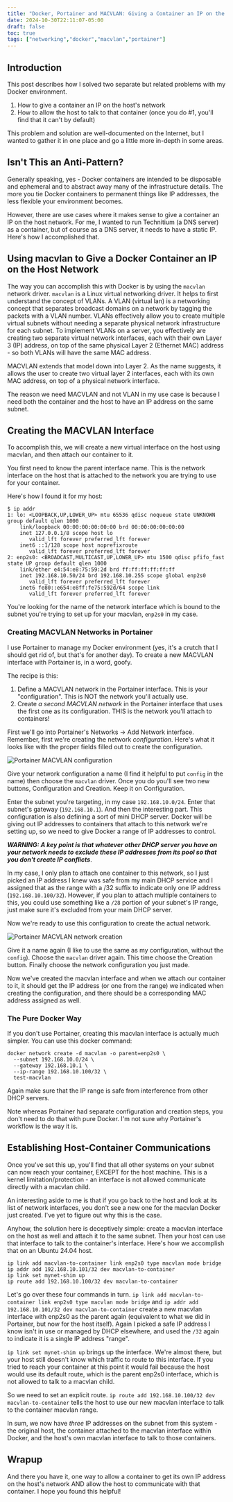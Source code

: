 ```yaml
---
title: "Docker, Portainer and MACVLAN: Giving a Container an IP on the Host Network and Communicating with the Host"
date: 2024-10-30T22:11:07-05:00
draft: false
toc: true
tags: ["networking","docker","macvlan","portainer"]
---
```


## Introduction

This post describes how I solved two separate but related problems with my Docker environment.

1. How to give a container an IP on the host's network
2. How to allow the host to talk to that container (once you do #1, you'll find that it can't by default)

This problem and solution are well-documented on the Internet, but I wanted to gather it in one place and go a little more in-depth in some areas.

## Isn't This an Anti-Pattern?

Generally speaking, yes - Docker containers are intended to be disposable and ephemeral and to abstract away many of the infrastructure details. The more you tie Docker containers to permanent things like IP addresses, the less flexible your environment becomes.

However, there are use cases where it makes sense to give a container an IP on the host network. For me, I wanted to run Technitium (a DNS server) as a container, but of course as a DNS server, it needs to have a static IP. Here's how I accomplished that.

## Using macvlan to Give a Docker Container an IP on the Host Network

The way you can accomplish this with Docker is by using the `macvlan` network driver. `macvlan` is a Linux virtual networking driver. It helps to first understand the concept of VLANs. A VLAN (virtual lan) is a networking concept that separates broadcast domains on a network by tagging the packets with a VLAN number. VLANs effectively allow you to create multiple virtual subnets without needing a separate physical network infrastructure for each subnet. To implement VLANs on a server, you effectively are creating two separate virtual network interfaces, each with their own Layer 3 (IP) address, on top of the same physical Layer 2 (Ethernet MAC) address - so both VLANs will have the same MAC address.

MACVLAN extends that model down into Layer 2. As the name suggests, it allows the user to create two virtual layer 2 interfaces, each with its own MAC address, on top of a physical network interface.

The reason we need MACVLAN and not VLAN in my use case is because I need both the container and the host to have an IP address on the same subnet.

## Creating the MACVLAN Interface

To accomplish this, we will create a new virtual interface on the host using macvlan, and then attach our container to it.

You first need to know the parent interface name. This is the network interface on the host that is attached to the network you are trying to use for your container.

Here's how I found it for my host:

```
$ ip addr
1: lo: <LOOPBACK,UP,LOWER_UP> mtu 65536 qdisc noqueue state UNKNOWN group default qlen 1000
    link/loopback 00:00:00:00:00:00 brd 00:00:00:00:00:00
    inet 127.0.0.1/8 scope host lo
       valid_lft forever preferred_lft forever
    inet6 ::1/128 scope host noprefixroute
       valid_lft forever preferred_lft forever
2: enp2s0: <BROADCAST,MULTICAST,UP,LOWER_UP> mtu 1500 qdisc pfifo_fast state UP group default qlen 1000
    link/ether e4:54:e8:75:59:2d brd ff:ff:ff:ff:ff:ff
    inet 192.168.10.50/24 brd 192.168.10.255 scope global enp2s0
       valid_lft forever preferred_lft forever
    inet6 fe80::e654:e8ff:fe75:592d/64 scope link
       valid_lft forever preferred_lft forever
```

You're looking for the name of the network interface which is bound to the subnet you're trying to set up for your macvlan, `enp2s0` in my case.

### Creating MACVLAN Networks in Portainer

I use Portainer to manage my Docker environment (yes, it's a crutch that I should get rid of, but that's for another day). To create a new MACVLAN interface with Portainer is, in a word, goofy.

The recipe is this:

1. Define a MACVLAN network in the Portainer interface. This is your "configuration". This is NOT the network you'll actually use.
2. Create _a second MACVLAN network_ in the Portainer interface that uses the first one as its configuration. THIS is the network you'll attach to containers!

First we'll go into Portainer's Networks -> Add Network interface. Remember, first we're creating the network _configuration_. Here's what it looks like with the proper fields filled out to create the configuration.

![Portainer MACVLAN configuration](config.png)

Give your network configuration a name (I find it helpful to put `config` in the name) then choose the `macvlan` driver. Once you do you'll see two new buttons, Configuration and Creation. Keep it on Configuration.

Enter the subnet you're targeting, in my case `192.168.10.0/24`. Enter that subnet's gateway (`192.168.10.1`). And then the interesting part. This configuration is also defining a sort of mini DHCP server. Docker will be giving out IP addresses to containers that attach to this network we're setting up, so we need to give Docker a range of IP addresses to control. 

**_WARNING: A key point is that whatever other DHCP server you have on your network needs to exclude these IP addresses from its pool so that you don't create IP conflicts_**.

In my case, I only plan to attach one container to this network, so I just picked an IP address I knew was safe from my main DHCP service and I assigned that as the range with a /32 suffix to indicate only one IP address (`192.168.10.100/32`). However, if you plan to attach multiple containers to this, you could use something like a `/28` portion of your subnet's IP range, just make sure it's excluded from your main DHCP server.

Now we're ready to use this configuration to create the actual network.

![Portainer MACVLAN network creation](network.png)

Give it a name again (I like to use the same as my configuration, without the `config`). Choose the `macvlan` driver again. This time choose the Creation button. Finally choose the network configuration you just made.

Now we've created the macvlan interface and when we attach our container to it, it should get the IP address (or one from the range) we indicated when creating the configuration, and there should be a corresponding MAC address assigned as well.

### The Pure Docker Way

If you don't use Portainer, creating this macvlan interface is actually much simpler. You can use this docker command: 

```
docker network create -d macvlan -o parent=enp2s0 \
  --subnet 192.168.10.0/24 \
  --gateway 192.168.10.1 \
  --ip-range 192.168.10.100/32 \
  test-macvlan
```

Again make sure that the IP range is safe from interference from other DHCP servers.

Note whereas Portainer had separate configuration and creation steps, you don't need to do that with pure Docker. I'm not sure why Portainer's workflow is the way it is.

## Establishing Host-Container Communications

Once you've set this up, you'll find that all other systems on your subnet can now reach your container, EXCEPT for the host machine. This is a kernel limitation/protection - an interface is not allowed communicate directly with a macvlan child.

An interesting aside to me is that if you go back to the host and look at its list of network interfaces, you don't see a new one for the macvlan Docker just created. I've yet to figure out why this is the case.

Anyhow, the solution here is deceptively simple: create a macvlan interface on the host as well and attach it to the same subnet. Then your host can use that interface to talk to the container's interface.  Here's how we accomplish that on an Ubuntu 24.04 host.

```
ip link add macvlan-to-container link enp2s0 type macvlan mode bridge
ip addr add 192.168.10.101/32 dev macvlan-to-container
ip link set mynet-shim up
ip route add 192.168.10.100/32 dev macvlan-to-container
```

Let's go over these four commands in turn. `ip link add macvlan-to-container link enp2s0 type macvlan mode bridge` and `ip addr add 192.168.10.101/32 dev macvlan-to-container` create a new macvlan interface with enp2s0 as the parent again (equivalent to what we did in Portainer, but now for the host itself). Again I picked a safe IP address I know isn't in use or managed by DHCP elsewhere, and used the `/32` again to indicate it is a single IP address "range". 

`ip link set mynet-shim up` brings up the interface. We're almost there, but your host still doesn't know which traffic to route to this interface. If you tried to reach your container at this point it would fail because the host would use its default route, which is the parent enp2s0 interface, which is not allowed to talk to a macvlan child.

So we need to set an explicit route. `ip route add 192.168.10.100/32 dev macvlan-to-container` tells the host to use our new macvlan interface to talk to the container macvlan range.

In sum, we now have _three_ IP addresses on the subnet from this system - the original host, the container attached to the macvlan interface within Docker, and the host's own macvlan interface to talk to those containers.

## Wrapup

And there you have it, one way to allow a container to get its own IP address on the host's network AND allow the host to communicate with that container. I hope you found this helpful!









